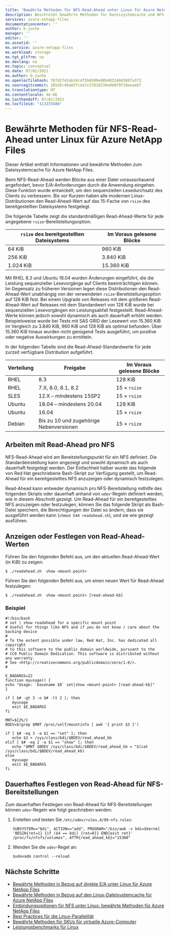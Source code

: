 ```yaml
---
title: 'Bewährte Methoden für NFS-Read-Ahead unter Linux für Azure NetApp Files: Sitzungsslots und Slottabelleneinträge | Microsoft-Dokumentation'
description: Beschreibt bewährte Methoden für Dateisystemcache und NFS-Read-Ahead unter Linux für Azure NetApp Files.
services: azure-netapp-files
documentationcenter: ''
author: b-juche
manager: ''
editor: ''
ms.assetid: ''
ms.service: azure-netapp-files
ms.workload: storage
ms.tgt_pltfrm: na
ms.devlang: na
ms.topic: conceptual
ms.date: 07/02/2021
ms.author: b-juche
ms.openlocfilehash: f87d2742ab34cdf5b6509e88b403240d388fa373
ms.sourcegitcommit: 285d5c48a03fcda7c27828236edb079f39aaaebf
ms.translationtype: HT
ms.contentlocale: de-DE
ms.lasthandoff: 07/02/2021
ms.locfileid: "113233486"
---
```

# <a name="linux-nfs-read-ahead-best-practices-for-azure-netapp-files"></a>Bewährte Methoden für NFS-Read-Ahead unter Linux für Azure NetApp Files

Dieser Artikel enthält Informationen und bewährte Methoden zum Dateisystemcache für Azure NetApp Files.  

Beim NFS-Read-Ahead werden Blöcke aus einer Datei vorausschauend angefordert, bevor E/A-Anforderungen durch die Anwendung eingehen. Diese Funktion wurde entwickelt, um den sequenziellen Lesedurchsatz des Clients zu verbessern.  Bis vor Kurzem haben alle modernen Linux-Distributionen den Read-Ahead-Wert auf das 15-Fache von `rsize` des bereitgestellten Dateisystems festgelegt.  

Die folgende Tabelle zeigt die standardmäßigen Read-Ahead-Werte für jede angegebene `rsize`-Bereitstellungsoption.

| `rsize` des bereitgestellten Dateisystems | Im Voraus gelesene Blöcke |
|-|-|
| 64 KiB | 960 KiB |
| 256 KiB | 3\.840 KiB |
| 1\.024 KiB | 15.360 KiB |

Mit RHEL 8.3 und Ubuntu 18.04 wurden Änderungen eingeführt, die die Leistung sequenzieller Lesevorgänge auf Clients beeinträchtigen können.  Im Gegensatz zu früheren Versionen legen diese Distributionen den Read-Ahead-Wert unabhängig von der verwendeten `rsize`-Bereitstellungsoption auf 128 KiB fest. Bei einem Upgrade von Releases mit dem größeren Read-Ahead-Wert auf Releases mit dem Standardwert von 128 KiB wurde bei sequenziellen Lesevorgängen ein Leistungsabfall festgestellt. Read-Ahead-Werte können jedoch sowohl dynamisch als auch dauerhaft erhöht werden.  Beispielsweise wurde bei Tests mit SAS GRID der Lesewert von 15.360 KiB im Vergleich zu 3.840 KiB, 960 KiB und 128 KiB als optimal befunden.  Über 15.360 KiB hinaus wurden nicht genügend Tests ausgeführt, um positive oder negative Auswirkungen zu ermitteln.

In der folgenden Tabelle sind die Read-Ahead-Standardwerte für jede zurzeit verfügbare Distribution aufgeführt.

|     Verteilung    |     Freigabe    |     Im Voraus gelesene Blöcke    |
|-|-|-|
|     RHEL    |     8.3    |     128 KiB    |
|     RHEL    |     7.X, 8.0, 8.1, 8.2    |     15 × `rsize`    |
|     SLES    |     12.X – mindestens 15SP2    |     15 × `rsize`    |
|     Ubuntu    |     18.04 – mindestens 20.04    |     128 KiB    |
|     Ubuntu    |     16.04    |     15 × `rsize`    |
|     Debian    |     Bis zu 10 und zugehörige Nebenversionen    |     15 × `rsize`    |


## <a name="how-to-work-with-per-nfs-filesystem-read-ahead"></a>Arbeiten mit Read-Ahead pro NFS   

NFS-Read-Ahead wird am Bereitstellungspunkt für ein NFS definiert. Die Standardeinstellung kann angezeigt und sowohl dynamisch als auch dauerhaft festgelegt werden.  Der Einfachheit halber wurde das folgende von Red Hat geschriebene Bash-Skript zur Verfügung gestellt, um Read-Ahead für ein bereitgestelltes NFS anzuzeigen oder dynamisch festzulegen.

Read-Ahead kann entweder dynamisch pro NFS-Bereitstellung mithilfe des folgenden Skripts oder dauerhaft anhand von `udev`-Regeln definiert werden, wie in diesem Abschnitt gezeigt.  Um Read-Ahead für ein bereitgestelltes NFS anzuzeigen oder festzulegen, können Sie das folgende Skript als Bash-Datei speichern, die Berechtigungen der Datei so ändern, dass sie ausgeführt werden kann (`chmod 544 readahead.sh`), und sie wie gezeigt ausführen. 

## <a name="how-to-show-or-set-read-ahead-values"></a>Anzeigen oder Festlegen von Read-Ahead-Werten   

Führen Sie den folgenden Befehl aus, um den aktuellen Read-Ahead-Wert (in KiB) zu zeigen:  

`$ ./readahead.sh  show <mount-point>`   

Führen Sie den folgenden Befehl aus, um einen neuen Wert für Read-Ahead festzulegen:   

`$ ./readahead.sh  show <mount-point> [read-ahead-kb]`
 
### <a name="example"></a>Beispiel   

```
#!/bin/bash
# set | show readahead for a specific mount point
# Useful for things like NFS and if you do not know / care about the backing device
#
# To the extent possible under law, Red Hat, Inc. has dedicated all copyright
# to this software to the public domain worldwide, pursuant to the
# CC0 Public Domain Dedication. This software is distributed without any warranty.
# See <http://creativecommons.org/publicdomain/zero/1.0/>.
#

E_BADARGS=22
function myusage() {
echo "Usage: `basename $0` set|show <mount-point> [read-ahead-kb]"
}

if [ $# -gt 3 -o $# -lt 2 ]; then
   myusage
   exit $E_BADARGS
fi

MNT=${2%/}
BDEV=$(grep $MNT /proc/self/mountinfo | awk '{ print $3 }')

if [ $# -eq 3 -a $1 == "set" ]; then
   echo $3 > /sys/class/bdi/$BDEV/read_ahead_kb
elif [ $# -eq 2 -a $1 == "show" ]; then
   echo "$MNT $BDEV /sys/class/bdi/$BDEV/read_ahead_kb = "$(cat /sys/class/bdi/$BDEV/read_ahead_kb)
else
   myusage
   exit $E_BADARGS
fi
```

## <a name="how-to-persistently-set-read-ahead-for-nfs-mounts"></a>Dauerhaftes Festlegen von Read-Ahead für NFS-Bereitstellungen

Zum dauerhaften Festlegen von Read-Ahead für NFS-Bereitstellungen können `udev`-Regeln wie folgt geschrieben werden:    

1. Erstellen und testen Sie `/etc/udev/rules.d/99-nfs.rules`:

    `SUBSYSTEM=="bdi", ACTION=="add", PROGRAM="/bin/awk -v bdi=$kernel 'BEGIN{ret=1} {if ($4 == bdi) {ret=0}} END{exit ret}' /proc/fs/nfsfs/volumes", ATTR{read_ahead_kb}="15380"`

2. Wenden Sie die `udev`-Regel an:   

    `$udevadm control --reload`

## <a name="next-steps"></a>Nächste Schritte  

* [Bewährte Methoden in Bezug auf direkte E/A unter Linux für Azure NetApp Files](performance-linux-direct-io.md)
* [Bewährte Methoden in Bezug auf den Linux-Dateisystemcache für Azure NetApp Files](performance-linux-filesystem-cache.md)
* [Einbindungsoptionen für NFS unter Linux: bewährte Methoden für Azure NetApp Files](performance-linux-mount-options.md)
* [Best Practices für die Linux-Parallelität](performance-linux-concurrency-session-slots.md)
* [Bewährte Methoden für SKUs für virtuelle Azure-Computer](performance-virtual-machine-sku.md) 
* [Leistungsbenchmarks für Linux](performance-benchmarks-linux.md) 
